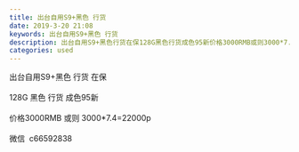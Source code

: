 ```yaml
---
title: 出台自用S9+黑色 行货
date: 2019-3-20 21:08
keywords: 出台自用S9+黑色 行货
description: 出台自用S9+黑色行货在保128G黑色行货成色95新价格3000RMB或则3000*7.4=22000p微信  c66592838
categories: used
---
```

<td class="t_f" id="postmessage_3269470">

出台自用S9+黑色 行货 在保<br/>
<br/>
128G 黑色 行货 成色95新 <br/>
<br/>
价格3000RMB 或则 3000*7.4=22000p<br/>
<br/>
微信  c66592838</td>
